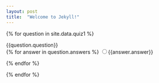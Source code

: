 ```yaml
---
layout: post
title:  "Welcome to Jekyll!"
---
```


<!-- UIkit CSS -->
<link rel="stylesheet" href="https://cdn.jsdelivr.net/npm/uikit@3.4.2/dist/css/uikit.min.css" />

<!-- UIkit JS -->
<script src="https://cdn.jsdelivr.net/npm/uikit@3.4.2/dist/js/uikit.min.js"></script>
<script src="https://cdn.jsdelivr.net/npm/uikit@3.4.2/dist/js/uikit-icons.min.js"></script>

<form>


{% for question in site.data.quiz1 %}
<div class="uk-h3">{{question.question}}</div>
<div class="uk-grid uk-grid-medium uk-grid-row-large uk-form-controls">
{% for answer in question.answers %}
            <label><input class="uk-radio" type="radio" name="{{question.question| slugify}}" value="{{answer.answer | slugify}}" >{{answer.answer}}</label>
            
{% endfor %}
</div>
{% endfor %}
</form>

